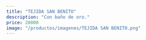 ```yaml
---
title: "TEJIDA SAN BENITO"
description: "Con baño de oro."
price: 20000
image: "/productos/imagenes/TEJIDA SAN BENITO.png"
---
```


